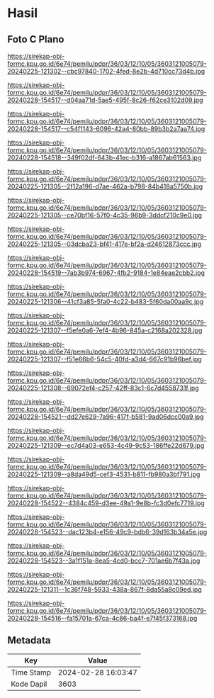 # Hasil

## Foto C Plano

https://sirekap-obj-formc.kpu.go.id/6e74/pemilu/pdpr/36/03/12/10/05/3603121005079-20240225-121302--cbc97840-1702-4fed-8e2b-4d710cc73d4b.jpg

https://sirekap-obj-formc.kpu.go.id/6e74/pemilu/pdpr/36/03/12/10/05/3603121005079-20240228-154517--d04aa71d-5ae5-495f-8c26-f62ce3102d09.jpg

https://sirekap-obj-formc.kpu.go.id/6e74/pemilu/pdpr/36/03/12/10/05/3603121005079-20240228-154517--c54f1143-6096-42a4-80bb-89b3b2a7aa74.jpg

https://sirekap-obj-formc.kpu.go.id/6e74/pemilu/pdpr/36/03/12/10/05/3603121005079-20240228-154518--349f02df-643b-41ec-b316-a1867ab61563.jpg

https://sirekap-obj-formc.kpu.go.id/6e74/pemilu/pdpr/36/03/12/10/05/3603121005079-20240225-121305--2f12a196-d7ae-462a-b798-84b418a5750b.jpg

https://sirekap-obj-formc.kpu.go.id/6e74/pemilu/pdpr/36/03/12/10/05/3603121005079-20240225-121305--ce70bf16-57f0-4c35-96b9-3ddcf210c9e0.jpg

https://sirekap-obj-formc.kpu.go.id/6e74/pemilu/pdpr/36/03/12/10/05/3603121005079-20240225-121305--03dcba23-bf41-417e-bf2a-d24612873ccc.jpg

https://sirekap-obj-formc.kpu.go.id/6e74/pemilu/pdpr/36/03/12/10/05/3603121005079-20240228-154519--7ab3b974-6967-4fb2-9184-1e84eae2cbb2.jpg

https://sirekap-obj-formc.kpu.go.id/6e74/pemilu/pdpr/36/03/12/10/05/3603121005079-20240225-121306--41cf3a85-5fa0-4c22-b483-5f60da00aa9c.jpg

https://sirekap-obj-formc.kpu.go.id/6e74/pemilu/pdpr/36/03/12/10/05/3603121005079-20240225-121307--f5efe0a6-7ef4-4b96-845a-c2168a202328.jpg

https://sirekap-obj-formc.kpu.go.id/6e74/pemilu/pdpr/36/03/12/10/05/3603121005079-20240225-121307--f51e66b6-54c5-40fd-a3d4-667c91b96bef.jpg

https://sirekap-obj-formc.kpu.go.id/6e74/pemilu/pdpr/36/03/12/10/05/3603121005079-20240225-121308--69072ef4-c257-42ff-83c1-6c7d4558731f.jpg

https://sirekap-obj-formc.kpu.go.id/6e74/pemilu/pdpr/36/03/12/10/05/3603121005079-20240228-154521--dd27e629-7a96-417f-b581-9ad06dcc00a9.jpg

https://sirekap-obj-formc.kpu.go.id/6e74/pemilu/pdpr/36/03/12/10/05/3603121005079-20240225-121309--ec7d4a03-e653-4c49-9c53-186ffe22d679.jpg

https://sirekap-obj-formc.kpu.go.id/6e74/pemilu/pdpr/36/03/12/10/05/3603121005079-20240225-121309--a8da49d5-cef3-4531-b811-fb980a3bf791.jpg

https://sirekap-obj-formc.kpu.go.id/6e74/pemilu/pdpr/36/03/12/10/05/3603121005079-20240228-154522--4384c459-d3ee-49a1-9e8b-fc3d0efc7719.jpg

https://sirekap-obj-formc.kpu.go.id/6e74/pemilu/pdpr/36/03/12/10/05/3603121005079-20240228-154523--dac123b4-e156-49c9-bdb6-39d163b34a5e.jpg

https://sirekap-obj-formc.kpu.go.id/6e74/pemilu/pdpr/36/03/12/10/05/3603121005079-20240228-154523--3a1f151a-8ea5-4cd0-bcc7-701ae6b7f43a.jpg

https://sirekap-obj-formc.kpu.go.id/6e74/pemilu/pdpr/36/03/12/10/05/3603121005079-20240225-121311--1c36f748-5933-438a-867f-8da55a8c09ed.jpg

https://sirekap-obj-formc.kpu.go.id/6e74/pemilu/pdpr/36/03/12/10/05/3603121005079-20240228-154516--fa15701a-67ca-4c86-ba4f-e7f45f373168.jpg


## Metadata

| Key        | Value               |
| ---------- | ------------------- |
| Time Stamp | 2024-02-28 16:03:47 |
| Kode Dapil | 3603                |



